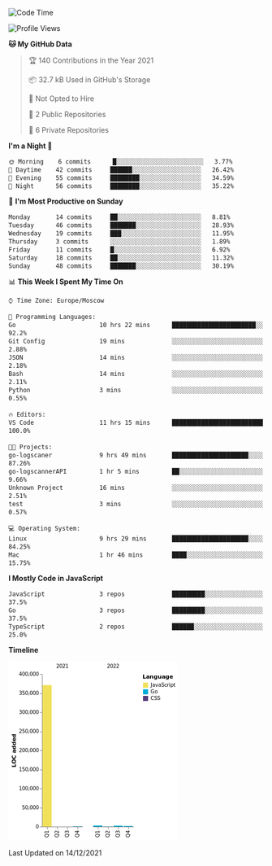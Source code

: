 <!--START_SECTION:waka-->
![Code Time](http://img.shields.io/badge/Code%20Time-56%20hrs%2036%20mins-blue)

![Profile Views](http://img.shields.io/badge/Profile%20Views-26-blue)

**🐱 My GitHub Data** 

> 🏆 140 Contributions in the Year 2021
 > 
> 📦 32.7 kB Used in GitHub's Storage 
 > 
> 🚫 Not Opted to Hire
 > 
> 📜 2 Public Repositories 
 > 
> 🔑 6 Private Repositories  
 > 
**I'm a Night 🦉** 

```text
🌞 Morning    6 commits      █░░░░░░░░░░░░░░░░░░░░░░░░   3.77% 
🌆 Daytime    42 commits     ██████░░░░░░░░░░░░░░░░░░░   26.42% 
🌃 Evening    55 commits     ████████░░░░░░░░░░░░░░░░░   34.59% 
🌙 Night      56 commits     ████████░░░░░░░░░░░░░░░░░   35.22%

```
📅 **I'm Most Productive on Sunday** 

```text
Monday       14 commits     ██░░░░░░░░░░░░░░░░░░░░░░░   8.81% 
Tuesday      46 commits     ███████░░░░░░░░░░░░░░░░░░   28.93% 
Wednesday    19 commits     ███░░░░░░░░░░░░░░░░░░░░░░   11.95% 
Thursday     3 commits      ░░░░░░░░░░░░░░░░░░░░░░░░░   1.89% 
Friday       11 commits     █░░░░░░░░░░░░░░░░░░░░░░░░   6.92% 
Saturday     18 commits     ██░░░░░░░░░░░░░░░░░░░░░░░   11.32% 
Sunday       48 commits     ███████░░░░░░░░░░░░░░░░░░   30.19%

```


📊 **This Week I Spent My Time On** 

```text
⌚︎ Time Zone: Europe/Moscow

💬 Programming Languages: 
Go                       10 hrs 22 mins      ███████████████████████░░   92.2% 
Git Config               19 mins             ░░░░░░░░░░░░░░░░░░░░░░░░░   2.88% 
JSON                     14 mins             ░░░░░░░░░░░░░░░░░░░░░░░░░   2.18% 
Bash                     14 mins             ░░░░░░░░░░░░░░░░░░░░░░░░░   2.11% 
Python                   3 mins              ░░░░░░░░░░░░░░░░░░░░░░░░░   0.55%

🔥 Editors: 
VS Code                  11 hrs 15 mins      █████████████████████████   100.0%

🐱‍💻 Projects: 
go-logscaner             9 hrs 49 mins       █████████████████████░░░░   87.26% 
go-logscannerAPI         1 hr 5 mins         ██░░░░░░░░░░░░░░░░░░░░░░░   9.66% 
Unknown Project          16 mins             ░░░░░░░░░░░░░░░░░░░░░░░░░   2.51% 
test                     3 mins              ░░░░░░░░░░░░░░░░░░░░░░░░░   0.57%

💻 Operating System: 
Linux                    9 hrs 29 mins       █████████████████████░░░░   84.25% 
Mac                      1 hr 46 mins        ████░░░░░░░░░░░░░░░░░░░░░   15.75%

```

**I Mostly Code in JavaScript** 

```text
JavaScript               3 repos             █████████░░░░░░░░░░░░░░░░   37.5% 
Go                       3 repos             █████████░░░░░░░░░░░░░░░░   37.5% 
TypeScript               2 repos             ██████░░░░░░░░░░░░░░░░░░░   25.0%

```


**Timeline**

![Chart not found](https://raw.githubusercontent.com/jeezft/jeezft/main/charts/bar_graph.png) 


 Last Updated on 14/12/2021
<!--END_SECTION:waka-->
